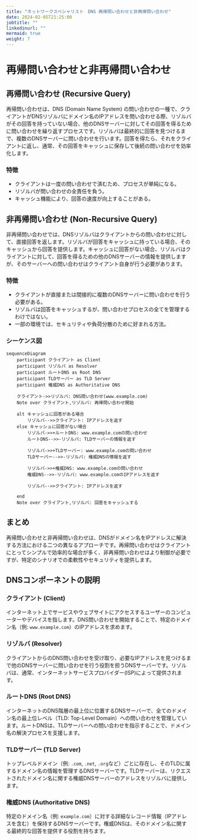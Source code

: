 ```yaml
---
title: "ネットワークスペシャリスト　DNS 再帰問い合わせと非再帰問い合わせ"
date: 2024-02-05T21:25:00
jobtitle: ""
linkedinurl: ""
mermaid: true
weight: 7
---
```


# 再帰問い合わせと非再帰問い合わせ

## 再帰問い合わせ (Recursive Query)

再帰問い合わせは、DNS (Domain Name System) の問い合わせの一種で、クライアントがDNSリゾルバにドメイン名のIPアドレスを問い合わせる際、リゾルバがその回答を持っていない場合、他のDNSサーバーに対してその回答を得るために問い合わせを繰り返すプロセスです。リゾルバは最終的に回答を見つけるまで、複数のDNSサーバーに問い合わせを行います。回答を得たら、それをクライアントに返し、通常、その回答をキャッシュに保存して後続の問い合わせを効率化します。

### 特徴

- クライアントは一度の問い合わせで済むため、プロセスが単純になる。
- リゾルバが問い合わせの全責任を負う。
- キャッシュ機能により、回答の速度が向上することがある。

## 非再帰問い合わせ (Non-Recursive Query)

非再帰問い合わせでは、DNSリゾルバはクライアントからの問い合わせに対して、直接回答を返します。リゾルバが回答をキャッシュに持っている場合、そのキャッシュから回答を提供します。キャッシュに回答がない場合、リゾルバはクライアントに対して、回答を得るための他のDNSサーバーの情報を提供しますが、そのサーバーへの問い合わせはクライアント自身が行う必要があります。

### 特徴

- クライアントが直接または間接的に複数のDNSサーバーに問い合わせを行う必要がある。
- リゾルバは回答をキャッシュするが、問い合わせプロセスの全てを管理するわけではない。
- 一部の環境では、セキュリティや負荷分散のために好まれる方法。

### シーケンス図

```mermaid
sequenceDiagram
    participant クライアント as Client
    participant リゾルバ as Resolver
    participant ルートDNS as Root DNS
    participant TLDサーバー as TLD Server
    participant 権威DNS as Authoritative DNS

    クライアント->>リゾルバ: DNS問い合わせ(www.example.com)
    Note over クライアント,リゾルバ: 再帰問い合わせ開始

    alt キャッシュに回答がある場合
        リゾルバ-->>クライアント: IPアドレスを返す
    else キャッシュに回答がない場合
        リゾルバ->>+ルートDNS: www.example.comの問い合わせ
        ルートDNS-->>-リゾルバ: TLDサーバーの情報を返す

        リゾルバ->>+TLDサーバー: www.example.comの問い合わせ
        TLDサーバー-->>-リゾルバ: 権威DNSの情報を返す

        リゾルバ->>+権威DNS: www.example.comの問い合わせ
        権威DNS-->>-リゾルバ: www.example.comのIPアドレスを返す

        リゾルバ-->>クライアント: IPアドレスを返す

    end
    Note over クライアント,リゾルバ: 回答をキャッシュする
```

## まとめ

再帰問い合わせと非再帰問い合わせは、DNSがドメイン名をIPアドレスに解決する方法における二つの異なるアプローチです。再帰問い合わせはクライアントにとってシンプルで効率的な場合が多く、非再帰問い合わせはより制御が必要ですが、特定のシナリオでの柔軟性やセキュリティを提供します。

## DNSコンポーネントの説明

### クライアント (Client)

インターネット上でサービスやウェブサイトにアクセスするユーザーのコンピューターやデバイスを指します。DNS問い合わせを開始することで、特定のドメイン名（例: `www.example.com`）のIPアドレスを求めます。

### リゾルバ (Resolver)

クライアントからのDNS問い合わせを受け取り、必要なIPアドレスを見つけるまで他のDNSサーバーに問い合わせを行う役割を担うDNSサーバーです。リゾルバは、通常、インターネットサービスプロバイダー(ISP)によって提供されます。

### ルートDNS (Root DNS)

インターネットのDNS階層の最上位に位置するDNSサーバーで、全てのドメイン名の最上位レベル（TLD: Top-Level Domain）への問い合わせを管理しています。ルートDNSは、TLDサーバーへの問い合わせを指示することで、ドメイン名の解決プロセスを支援します。

### TLDサーバー (TLD Server)

トップレベルドメイン（例: `.com`, `.net`, `.org`など）ごとに存在し、そのTLDに属するドメイン名の情報を管理するDNSサーバーです。TLDサーバーは、リクエストされたドメイン名に関する権威DNSサーバーのアドレスをリゾルバに提供します。

### 権威DNS (Authoritative DNS)

特定のドメイン名（例: `example.com`）に対する詳細なレコード情報（IPアドレスを含む）を保持するDNSサーバーです。権威DNSは、そのドメイン名に関する最終的な回答を提供する役割を持ちます。
